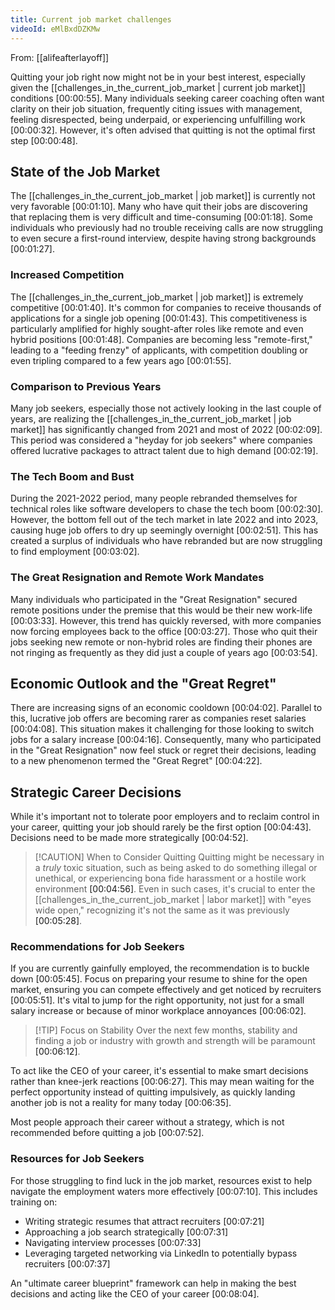 ```yaml
---
title: Current job market challenges
videoId: eMlBxdDZKMw
---
```


From: [[alifeafterlayoff]] <br/> 

Quitting your job right now might not be in your best interest, especially given the [[challenges_in_the_current_job_market | current job market]] conditions <a class="yt-timestamp" data-t="00:00:55">[00:00:55]</a>. Many individuals seeking career coaching often want clarity on their job situation, frequently citing issues with management, feeling disrespected, being underpaid, or experiencing unfulfilling work <a class="yt-timestamp" data-t="00:00:32">[00:00:32]</a>. However, it's often advised that quitting is not the optimal first step <a class="yt-timestamp" data-t="00:00:48">[00:00:48]</a>.

## State of the Job Market

The [[challenges_in_the_current_job_market | job market]] is currently not very favorable <a class="yt-timestamp" data-t="00:01:10">[00:01:10]</a>. Many who have quit their jobs are discovering that replacing them is very difficult and time-consuming <a class="yt-timestamp" data-t="00:01:18">[00:01:18]</a>. Some individuals who previously had no trouble receiving calls are now struggling to even secure a first-round interview, despite having strong backgrounds <a class="yt-timestamp" data-t="00:01:27">[00:01:27]</a>.

### Increased Competition

The [[challenges_in_the_current_job_market | job market]] is extremely competitive <a class="yt-timestamp" data-t="00:01:40">[00:01:40]</a>. It's common for companies to receive thousands of applications for a single job opening <a class="yt-timestamp" data-t="00:01:43">[00:01:43]</a>. This competitiveness is particularly amplified for highly sought-after roles like remote and even hybrid positions <a class="yt-timestamp" data-t="00:01:48">[00:01:48]</a>. Companies are becoming less "remote-first," leading to a "feeding frenzy" of applicants, with competition doubling or even tripling compared to a few years ago <a class="yt-timestamp" data-t="00:01:55">[00:01:55]</a>.

### Comparison to Previous Years

Many job seekers, especially those not actively looking in the last couple of years, are realizing the [[challenges_in_the_current_job_market | job market]] has significantly changed from 2021 and most of 2022 <a class="yt-timestamp" data-t="00:02:09">[00:02:09]</a>. This period was considered a "heyday for job seekers" where companies offered lucrative packages to attract talent due to high demand <a class="yt-timestamp" data-t="00:02:19">[00:02:19]</a>.

### The Tech Boom and Bust

During the 2021-2022 period, many people rebranded themselves for technical roles like software developers to chase the tech boom <a class="yt-timestamp" data-t="00:02:30">[00:02:30]</a>. However, the bottom fell out of the tech market in late 2022 and into 2023, causing huge job offers to dry up seemingly overnight <a class="yt-timestamp" data-t="00:02:51">[00:02:51]</a>. This has created a surplus of individuals who have rebranded but are now struggling to find employment <a class="yt-timestamp" data-t="00:03:02">[00:03:02]</a>.

### The Great Resignation and Remote Work Mandates

Many individuals who participated in the "Great Resignation" secured remote positions under the premise that this would be their new work-life <a class="yt-timestamp" data-t="00:03:33">[00:03:33]</a>. However, this trend has quickly reversed, with more companies now forcing employees back to the office <a class="yt-timestamp" data-t="00:03:27">[00:03:27]</a>. Those who quit their jobs seeking new remote or non-hybrid roles are finding their phones are not ringing as frequently as they did just a couple of years ago <a class="yt-timestamp" data-t="00:03:54">[00:03:54]</a>.

## Economic Outlook and the "Great Regret"

There are increasing signs of an economic cooldown <a class="yt-timestamp" data-t="00:04:02">[00:04:02]</a>. Parallel to this, lucrative job offers are becoming rarer as companies reset salaries <a class="yt-timestamp" data-t="00:04:08">[00:04:08]</a>. This situation makes it challenging for those looking to switch jobs for a salary increase <a class="yt-timestamp" data-t="00:04:16">[00:04:16]</a>. Consequently, many who participated in the "Great Resignation" now feel stuck or regret their decisions, leading to a new phenomenon termed the "Great Regret" <a class="yt-timestamp" data-t="00:04:22">[00:04:22]</a>.

## Strategic Career Decisions

While it's important not to tolerate poor employers and to reclaim control in your career, quitting your job should rarely be the first option <a class="yt-timestamp" data-t="00:04:43">[00:04:43]</a>. Decisions need to be made more strategically <a class="yt-timestamp" data-t="00:04:52">[00:04:52]</a>.

> [!CAUTION] When to Consider Quitting
> Quitting might be necessary in a *truly* toxic situation, such as being asked to do something illegal or unethical, or experiencing bona fide harassment or a hostile work environment <a class="yt-timestamp" data-t="00:04:56">[00:04:56]</a>. Even in such cases, it's crucial to enter the [[challenges_in_the_current_job_market | labor market]] with "eyes wide open," recognizing it's not the same as it was previously <a class="yt-timestamp" data-t="00:05:28">[00:05:28]</a>.

### Recommendations for Job Seekers

If you are currently gainfully employed, the recommendation is to buckle down <a class="yt-timestamp" data-t="00:05:45">[00:05:45]</a>. Focus on preparing your resume to shine for the open market, ensuring you can compete effectively and get noticed by recruiters <a class="yt-timestamp" data-t="00:05:51">[00:05:51]</a>. It's vital to jump for the right opportunity, not just for a small salary increase or because of minor workplace annoyances <a class="yt-timestamp" data-t="00:06:02">[00:06:02]</a>.

> [!TIP] Focus on Stability
> Over the next few months, stability and finding a job or industry with growth and strength will be paramount <a class="yt-timestamp" data-t="00:06:12">[00:06:12]</a>.

To act like the CEO of your career, it's essential to make smart decisions rather than knee-jerk reactions <a class="yt-timestamp" data-t="00:06:27">[00:06:27]</a>. This may mean waiting for the perfect opportunity instead of quitting impulsively, as quickly landing another job is not a reality for many today <a class="yt-timestamp" data-t="00:06:35">[00:06:35]</a>.

Most people approach their career without a strategy, which is not recommended before quitting a job <a class="yt-timestamp" data-t="00:07:52">[00:07:52]</a>.

### Resources for Job Seekers

For those struggling to find luck in the job market, resources exist to help navigate the employment waters more effectively <a class="yt-timestamp" data-t="00:07:10">[00:07:10]</a>. This includes training on:
*   Writing strategic resumes that attract recruiters <a class="yt-timestamp" data-t="00:07:21">[00:07:21]</a>
*   Approaching a job search strategically <a class="yt-timestamp" data-t="00:07:31">[00:07:31]</a>
*   Navigating interview processes <a class="yt-timestamp" data-t="00:07:33">[00:07:33]</a>
*   Leveraging targeted networking via LinkedIn to potentially bypass recruiters <a class="yt-timestamp" data-t="00:07:37">[00:07:37]</a>

An "ultimate career blueprint" framework can help in making the best decisions and acting like the CEO of your career <a class="yt-timestamp" data-t="00:08:04">[00:08:04]</a>.
